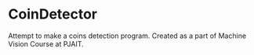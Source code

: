 # CoinDetector
Attempt to make a coins detection program. Created as a part of Machine Vision Course at PJAIT.
